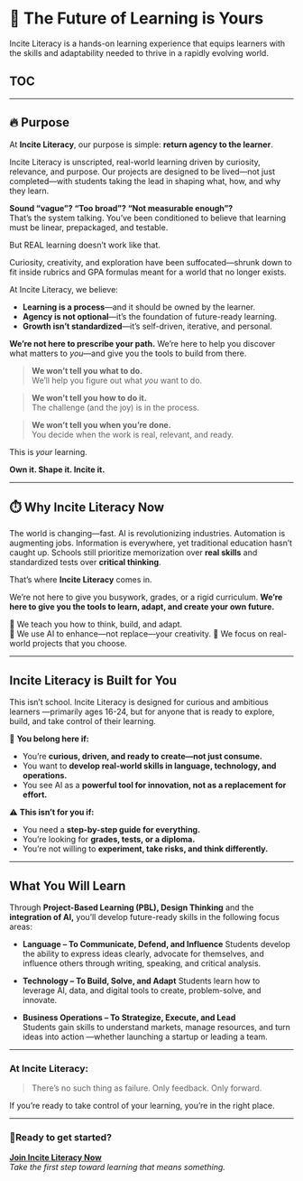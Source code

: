 # 🚀 The Future of Learning is Yours

Incite Literacy is a hands-on learning experience that equips learners with the skills and adaptability needed to thrive in a rapidly evolving world. 

## TOC

<!-- toc -->


---
## 🔥 Purpose 

At **Incite Literacy**, our purpose is simple: **return agency to the learner**.

Incite Literacy is unscripted, real-world learning driven by curiosity, relevance, and purpose. Our projects are designed to be lived—not just completed—with students taking the lead in shaping what, how, and why they learn.

 **Sound “vague”? “Too broad”? “Not measurable enough”?**  
 That’s the system talking. You’ve been conditioned to believe that learning must be linear, prepackaged, and testable.

But REAL learning doesn’t work like that.

Curiosity, creativity, and exploration have been suffocated—shrunk down to fit inside rubrics and GPA formulas meant for a world that no longer exists.

At Incite Literacy, we believe:

- **Learning is a process**—and it should be owned by the learner.  
- **Agency is not optional**—it’s the foundation of future-ready learning.  
- **Growth isn’t standardized**—it’s self-driven, iterative, and personal.  

**We’re not here to prescribe your path.**
We’re here to help you discover what matters to *you*—and give you the tools to build from there.

>**We won’t tell you what to do.**  
>We’ll help you figure out what *you* want to do.

>**We won’t tell you how to do it.**  
>The challenge (and the joy) is in the process.

>**We won’t tell you when you’re done.**  
>You decide when the work is real, relevant, and ready.

This is *your* learning. 

**Own it. Shape it. Incite it.**

---

## ⏱️ Why Incite Literacy Now

The world is changing—fast. AI is revolutionizing industries. Automation is augmenting jobs. Information is everywhere, yet traditional education hasn’t caught up. Schools still prioritize memorization over **real skills** and standardized tests over **critical thinking**.  

That’s where **Incite Literacy** comes in.  

We’re not here to give you busywork, grades, or a rigid curriculum. **We’re here to give you the tools to learn, adapt, and create your own future.**

🔹 We teach you how to think, build, and adapt.  
🔹 We use AI to enhance—not replace—your creativity.
🔹 We focus on real-world projects that you choose. 

---

## Incite Literacy is Built for You

This isn’t school. Incite Literacy is designed for curious and ambitious learners —primarily ages 16-24, but for anyone that is ready to explore, build, and take control of their learning.  

🚀 **You belong here if:**  
- You’re **curious, driven, and ready to create—not just consume.**  
- You want to **develop real-world skills in language, technology, and operations.**  
- You see AI as a **powerful tool for innovation, not as a replacement for effort.**  

⚠️ **This isn’t for you if:**  
- You need a **step-by-step guide for everything.**  
- You’re looking for **grades, tests, or a diploma.**  
- You’re not willing to **experiment, take risks, and think differently.** 

---
## What You Will Learn

Through **Project-Based Learning (PBL), Design Thinking**  and the **integration of AI,** you’ll develop future-ready skills in the following focus areas:

- **Language – To Communicate, Defend, and Influence** 
Students develop the ability to express ideas clearly, advocate for themselves, and influence others through writing, speaking, and critical analysis.  

- **Technology – To Build, Solve, and Adapt**
 Students learn how to leverage AI, data, and digital tools to create, problem-solve, and innovate. 

- **Business Operations – To Strategize, Execute, and Lead**  
Students gain skills to understand markets, manage resources, and turn ideas into action —whether launching a startup or leading a team.

---

### At Incite Literacy:

> There’s no such thing as failure.
> Only feedback. Only forward.

If you’re ready to take control of your learning, you’re in the right place.

---

### 🚀Ready to get started?

[**Join Incite Literacy Now**](#)  
*Take the first step toward learning that means something.*



